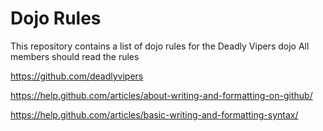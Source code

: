 Dojo Rules
==========

This repository contains a list of dojo rules for the Deadly Vipers dojo
All members should read the rules

https://github.com/deadlyvipers

https://help.github.com/articles/about-writing-and-formatting-on-github/

https://help.github.com/articles/basic-writing-and-formatting-syntax/
